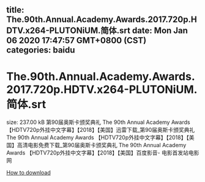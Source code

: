
title: The.90th.Annual.Academy.Awards.2017.720p.HDTV.x264-PLUTONiUM.简体.srt
date: Mon Jan 06 2020 17:47:57 GMT+0800 (CST)    
categories: baidu
---

# The.90th.Annual.Academy.Awards.2017.720p.HDTV.x264-PLUTONiUM.简体.srt
size: 237.00 kB
 第90届奥斯卡颁奖典礼 The 90th Annual Academy Awards 【HDTV720p外挂中文字幕】【2018】【美国】迅雷下载_第90届奥斯卡颁奖典礼 The 90th Annual Academy Awards 【HDTV720p外挂中文字幕】【2018】【美国】高清电影免费下载_第90届奥斯卡颁奖典礼 The 90th Annual Academy Awards 【HDTV720p外挂中文字幕】【2018】【美国】百度影音- 电影首发站电影网
 

[How to download](https://bpcam.bemobtrk.com/go/2ceec3aa-1ca2-46d6-b9ff-aaa5c184517c?jno=5249)